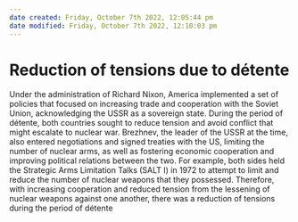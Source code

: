 ```yaml
---
date created: Friday, October 7th 2022, 12:05:44 pm
date modified: Friday, October 7th 2022, 12:10:03 pm
---
```


# Reduction of tensions due to détente

Under the administration of Richard Nixon, America implemented a set of policies that focused on increasing trade and cooperation with the Soviet Union, acknowledging the USSR as a sovereign state. During the period of détente, both countries sought to reduce tension and avoid conflict that might escalate to nuclear war.  Brezhnev, the leader of the USSR at the time, also entered negotiations and signed treaties with the US, limiting the number of nuclear arms, as well as fostering economic cooperation and improving political relations between the two. For example, both sides held the Strategic Arms Limitation Talks (SALT I) in 1972 to attempt to limit and reduce the number of nuclear weapons that they possessed. Therefore, with increasing cooperation and reduced tension from the lessening of nuclear weapons against one another, there was a reduction of tensions during the period of détente

# 